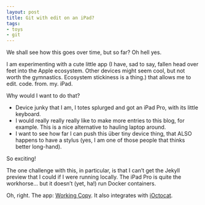 ```yaml
---
layout: post
title: Git with edit on an iPad?
tags:
- toys
- git
---
```

We shall see how this goes over time, but so far? Oh hell yes.

I am experimenting with a cute little app (I have, sad to say, fallen head over feet into the Apple ecosystem. Other devices might seem cool, but not worth the gymnastics. Ecosystem stickiness is a thing.) that allows me to edit. code. from. my. iPad. 

Why would I want to do that?

* Device junky that I am, I totes splurged and got an iPad Pro, with its little keyboard.
* I would really really really like to make more entries to this blog, for example. This is a nice alternative to hauling laptop around.
* I want to see how far I can push this über tiny device thing, that ALSO happens to have a stylus (yes, I am one of those people that thinks better long-hand).

So exciting! 

The one challenge with this, in particular, is that I can’t get the Jekyll preview that I could if I were running locally. The iPad Pro is quite the workhorse... but it doesn’t (yet, ha!) run Docker containers.

Oh, right. The app: [Working Copy](https://workingcopyapp.com). It also integrates with [iOctocat](https://ioctocat.com).

